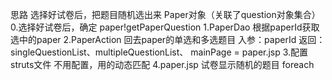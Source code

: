 思路
    选择好试卷后，把题目随机选出来
    Paper对象（关联了question对象集合）
0.选择好试卷后，确定 
    paper!getPaperQuestion
1.PaperDao
    根据paperId获取选中的paper
2.PaperAction
    回去paper的单选和多选题目
    入参：paperId
    返回：singleQuestionList、multipleQuestionList、
        mainPage = paper.jsp
3.配置struts文件
    不用配置，用的动态匹配
4.paper.jsp
    试卷显示随机的题目 foreach




    
    